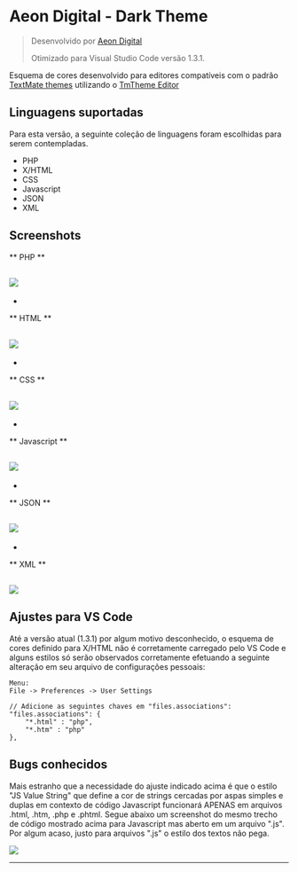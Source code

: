 # Aeon Digital - Dark Theme

> Desenvolvido por [Aeon Digital](http://aeondigital.com.br)
> 
> Otimizado para Visual Studio Code versão 1.3.1.

Esquema de cores desenvolvido para editores compatíveis com o padrão [TextMate themes](https://macromates.com) utilizando o [TmTheme Editor](http://tmtheme-editor.herokuapp.com)


## Linguagens suportadas
Para esta versão, a seguinte coleção de linguagens foram escolhidas para serem contempladas.


- PHP
- X/HTML
- CSS
- Javascript
- JSON
- XML



## Screenshots

** PHP **

![](https://github.com/AeonDigital/Code-Editor-Themes/raw/master/aeondigital-dark/screenshots/screenshot_php.png)
-


-
** HTML **

![](https://github.com/AeonDigital/Code-Editor-Themes/raw/master/aeondigital-dark/screenshots/screenshot_html.png)
-


-
** CSS **

![](https://github.com/AeonDigital/Code-Editor-Themes/raw/master/aeondigital-dark/screenshots/screenshot_css.png)
-


-
** Javascript **

![](https://github.com/AeonDigital/Code-Editor-Themes/raw/master/aeondigital-dark/screenshots/screenshot_js.png)
-


-
** JSON **

![](https://github.com/AeonDigital/Code-Editor-Themes/raw/master/aeondigital-dark/screenshots/screenshot_json.png)
-


-
** XML **

![](https://github.com/AeonDigital/Code-Editor-Themes/raw/master/aeondigital-dark/screenshots/screenshot_xml.png)
-



## Ajustes para VS Code
Até a versão atual (1.3.1) por algum motivo desconhecido, o esquema de cores definido para X/HTML não é corretamente carregado pelo VS Code e alguns estilos só serão observados corretamente efetuando a seguinte alteração em seu arquivo de configurações pessoais:

    Menu:
    File -> Preferences -> User Settings

    // Adicione as seguintes chaves em "files.associations":
    "files.associations": {
        "*.html" : "php",
        "*.htm" : "php"
    },



## Bugs conhecidos
Mais estranho que a necessidade do ajuste indicado acima é que o estilo "JS Value String" que define a cor de strings cercadas por aspas simples e duplas em contexto de código Javascript funcionará APENAS em arquivos .html, .htm, .php e .phtml.
Segue abaixo um screenshot do mesmo trecho de código mostrado acima para Javascript mas aberto em um arquivo ".js". Por algum acaso, justo para arquivos ".js" o estilo dos textos não pega.

![](https://github.com/AeonDigital/Code-Editor-Themes/raw/master/aeondigital-dark/screenshots/screenshot_bug_01.png)





________________________________________________________________________________